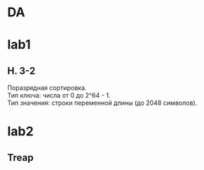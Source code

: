# DA


# lab1  
## **H. 3-2**

Поразрядная сортировка.  
Тип ключа: числа от 0 до 2^64 - 1.  
Тип значения: строки переменной длины (до 2048 символов).  

# lab2  
## **Treap**
